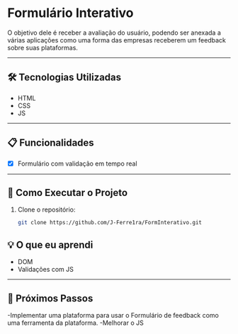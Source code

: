 # **Formulário Interativo**

O objetivo dele é receber a avaliação do usuário, podendo ser anexada a várias aplicações como uma forma das empresas receberem um feedback sobre suas plataformas.

---

## **🛠️ Tecnologias Utilizadas**
- HTML  
- CSS
- JS

---

## **📋 Funcionalidades**
- [x] Formulário com validação em tempo real
---

## **🚀 Como Executar o Projeto**
1. Clone o repositório:  
   ```bash
   git clone https://github.com/J-Ferre1ra/FormInterativo.git
## **💡 O que eu aprendi**
-  DOM
-  Validações com JS

---

## **📄 Próximos Passos**
-Implementar uma plataforma para usar o Formulário de feedback como uma ferramenta da plataforma.
-Melhorar o JS
